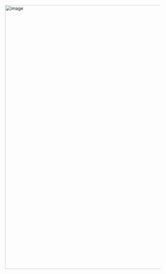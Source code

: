 <img width="716" height="855" alt="image" src="https://github.com/user-attachments/assets/cbd8823d-a83f-4ee2-943c-91aec07214eb" />
